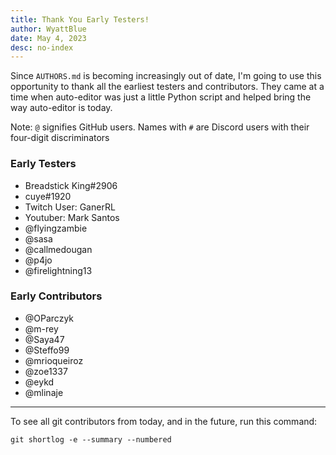 ```yaml
---
title: Thank You Early Testers!
author: WyattBlue
date: May 4, 2023
desc: no-index
---
```


Since `AUTHORS.md` is becoming increasingly out of date, I'm going to use this opportunity to thank all the earliest testers and contributors. They came at a time when auto-editor was just a little Python script and helped bring the way auto-editor is today.

Note: `@` signifies GitHub users. Names with `#` are Discord users with their four-digit discriminators

### Early Testers
 * Breadstick King#2906
 * cuye#1920
 * Twitch User: GanerRL
 * Youtuber: Mark Santos
 * @flyingzambie
 * @sasa
 * @callmedougan
 * @p4jo
 * @firelightning13

### Early Contributors
 * @OParczyk
 * @m-rey
 * @Saya47
 * @Steffo99
 * @mrioqueiroz
 * @zoe1337
 * @eykd
 * @mlinaje

---

To see all git contributors from today, and in the future, run this command:

```
git shortlog -e --summary --numbered
```
